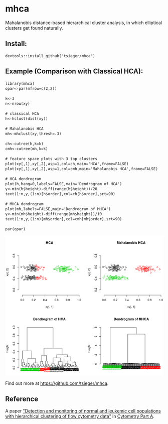 # mhca

Mahalanobis distance-based hierarchical cluster analysis, in which
elliptical clusters get found naturally. 

## Install:

    devtools::install_github("tsieger/mhca")

## Example (Comparison with Classical HCA):

    library(mhca)
    opar<-par(mfrow=c(2,2))
    
    k<-3
    n<-nrow(xy)
    
    # classical HCA
    h<-hclust(dist(xy))
    
    # Mahalanobis HCA
    mh<-mhclust(xy,thresh=.3)
    
    ch<-cutree(h,k=k)
    cmh<-cutree(mh,k=k)
    
    # feature space plots with 3 top clusters
    plot(xy[,1],xy[,2],asp=1,col=ch,main='HCA',frame=FALSE)
    plot(xy[,1],xy[,2],asp=1,col=cmh,main='Mahalanobis HCA',frame=FALSE)
    
    # HCA dendrogram
    plot(h,hang=0,labels=FALSE,main='Dendrogram of HCA')
    y<-min(h$height)-diff(range(h$height))/20
    text(1:n,y,(1:n)[h$order],col=ch[h$order],srt=90)
    
    # MHCA dendrogram
    plot(mh,labels=FALSE,main='Dendrogram of MHCA')
    y<-min(mh$height)-diff(range(mh$height))/10
    text(1:n,y,(1:n)[mh$order],col=cmh[mh$order],srt=90)
    
    par(opar)

![Example](/inst/mhca.png?raw=true "Comparison with classical HCA.")

Find out more at https://github.com/tsieger/mhca.

## Reference

A paper ["Detection and monitoring of normal and leukemic cell 
populations with hierarchical clustering of flow cytometry 
data"](http://dx.doi.org/10.1002/cyto.a.21148) in 
[Cytometry Part A](https://onlinelibrary.wiley.com/journal/15524930).
